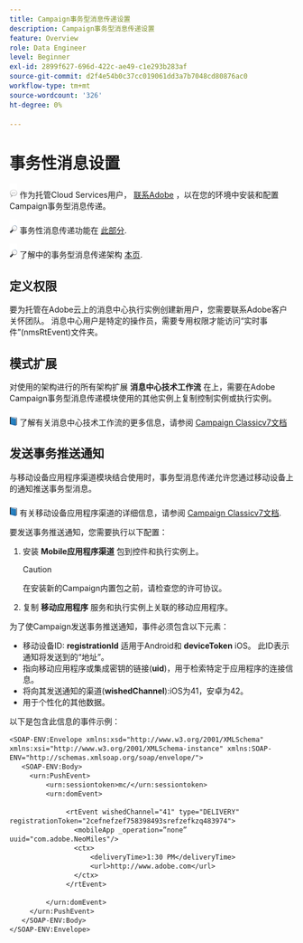 ```yaml
---
title: Campaign事务型消息传递设置
description: Campaign事务型消息传递设置
feature: Overview
role: Data Engineer
level: Beginner
exl-id: 2899f627-696d-422c-ae49-c1e293b283af
source-git-commit: d2f4e54b0c37cc019061dd3a7b7048cd80876ac0
workflow-type: tm+mt
source-wordcount: '326'
ht-degree: 0%

---
```


# 事务性消息设置

![](../assets/do-not-localize/speech.png)  作为托管Cloud Services用户， [联系Adobe](../start/campaign-faq.md#support) ，以在您的环境中安装和配置Campaign事务型消息传递。

![](../assets/do-not-localize/glass.png) 事务性消息传递功能在 [此部分](../send/transactional.md).

![](../assets/do-not-localize/glass.png) 了解中的事务型消息传递架构 [本页](../dev/architecture.md).

## 定义权限

要为托管在Adobe云上的消息中心执行实例创建新用户，您需要联系Adobe客户关怀团队。 消息中心用户是特定的操作员，需要专用权限才能访问“实时事件”(nmsRtEvent)文件夹。

## 模式扩展

对使用的架构进行的所有架构扩展 **消息中心技术工作流** 在上，需要在Adobe Campaign事务型消息传递模块使用的其他实例上复制控制实例或执行实例。

![](../assets/do-not-localize/book.png) 了解有关消息中心技术工作流的更多信息，请参阅 [Campaign Classicv7文档](https://experienceleague.adobe.com/docs/campaign-classic/using/transactional-messaging/configure-transactional-messaging/additional-configurations.html#technical-workflows)

## 发送事务推送通知

与移动设备应用程序渠道模块结合使用时，事务型消息传递允许您通过移动设备上的通知推送事务型消息。

![](../assets/do-not-localize/book.png) 有关移动设备应用程序渠道的详细信息，请参阅 [Campaign Classicv7文档](https://experienceleague.adobe.com/docs/campaign-classic/using/sending-messages/sending-push-notifications/about-mobile-app-channel.html?lang=en#sending-messages).

要发送事务推送通知，您需要执行以下配置：

1. 安装 **Mobile应用程序渠道** 包到控件和执行实例上。

   >[!CAUTION]
   >
   >在安装新的Campaign内置包之前，请检查您的许可协议。

1. 复制 **移动应用程序** 服务和执行实例上关联的移动应用程序。

为了使Campaign发送事务推送通知，事件必须包含以下元素：

* 移动设备ID: **registrationId** 适用于Android和 **deviceToken** iOS。 此ID表示通知将发送到的“地址”。
* 指向移动应用程序或集成密钥的链接(**uid**)，用于检索特定于应用程序的连接信息。
* 将向其发送通知的渠道(**wishedChannel**):iOS为41，安卓为42。
* 用于个性化的其他数据。

以下是包含此信息的事件示例：

```
<SOAP-ENV:Envelope xmlns:xsd="http://www.w3.org/2001/XMLSchema" xmlns:xsi="http://www.w3.org/2001/XMLSchema-instance" xmlns:SOAP-ENV="http://schemas.xmlsoap.org/soap/envelope/">
   <SOAP-ENV:Body>
     <urn:PushEvent>
         <urn:sessiontoken>mc/</urn:sessiontoken>
         <urn:domEvent>

              <rtEvent wishedChannel="41" type="DELIVERY" registrationToken="2cefnefzef758398493srefzefkzq483974">
                <mobileApp _operation=”none” uuid="com.adobe.NeoMiles"/>
                <ctx>
                    <deliveryTime>1:30 PM</deliveryTime>
                    <url>http://www.adobe.com</url>
                </ctx>
              </rtEvent>

         </urn:domEvent>
     </urn:PushEvent>           
   </SOAP-ENV:Body>
</SOAP-ENV:Envelope>
```
